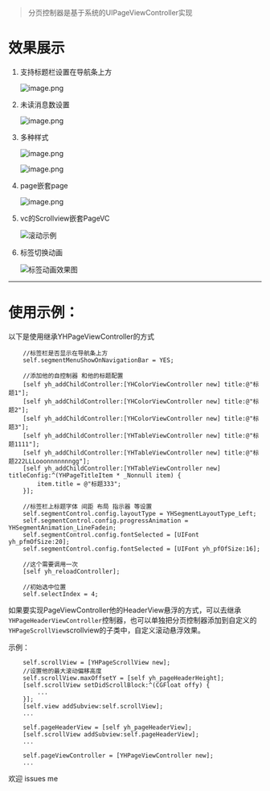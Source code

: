 

> 分页控制器是基于系统的UIPageViewController实现

# 效果展示

1. 支持标题栏设置在导航条上方

    ![image.png](https://upload-images.jianshu.io/upload_images/2019043-92a7a5fa986cca30.png?imageMogr2/auto-orient/strip%7CimageView2/2/w/300)

2. 未读消息数设置

    ![image.png](https://upload-images.jianshu.io/upload_images/2019043-1784eea5e7ef17a1.png?imageMogr2/auto-orient/strip%7CimageView2/2/w/300)

3. 多种样式

    ![image.png](https://upload-images.jianshu.io/upload_images/2019043-73a3430dd36af8df.png?imageMogr2/auto-orient/strip%7CimageView2/2/w/300)

    ![image.png](https://upload-images.jianshu.io/upload_images/2019043-5e0b3bc0afbf1b0d.png?imageMogr2/auto-orient/strip%7CimageView2/2/w/300)


4. page嵌套page

    ![image.png](https://upload-images.jianshu.io/upload_images/2019043-3e96b2f9e8387b17.png?imageMogr2/auto-orient/strip%7CimageView2/2/w/300)

5. vc的Scrollview嵌套PageVC

    ![滚动示例](https://upload-images.jianshu.io/upload_images/2019043-f8e489c94b0c5bbe.gif?imageMogr2/auto-orient/strip)

6. 标签切换动画

    ![标签动画效果图](https://upload-images.jianshu.io/upload_images/2019043-a83861e5377850b5.gif?imageMogr2/auto-orient/strip)

---

# 使用示例：

以下是使用继承YHPageViewController的方式
```
    //标签栏是否显示在导航条上方
    self.segmentMenuShowOnNavigationBar = YES;
    
    //添加他的自控制器 和他的标题配置
    [self yh_addChildController:[YHColorViewController new] title:@"标题1"];
    [self yh_addChildController:[YHColorViewController new] title:@"标题2"];
    [self yh_addChildController:[YHColorViewController new] title:@"标题3"];
    [self yh_addChildController:[YHTableViewController new] title:@"标题1111"];
    [self yh_addChildController:[YHTableViewController new] title:@"标题222LLLooonnnnnnngg"];
    [self yh_addChildController:[YHTableViewController new] titleConfig:^(YHPageTitleItem * _Nonnull item) {
        item.title = @"标题333";
    }];
    
    //标签栏上标题字体 间距 布局 指示器 等设置
    self.segmentControl.config.layoutType = YHSegmentLayoutType_Left;
    self.segmentControl.config.progressAnimation = YHSegmentAnimation_LineFadein;
    self.segmentControl.config.fontSelected = [UIFont yh_pfmOfSize:20];
    self.segmentControl.config.fontSelected = [UIFont yh_pfOfSize:16];

    //这个需要调用一次
    [self yh_reloadController];
    
    //初始选中位置
    self.selectIndex = 4;
```


如果要实现PageViewController他的HeaderView悬浮的方式，可以去继承`YHPageHeaderViewController`控制器，也可以单独把分页控制器添加到自定义的`YHPageScrollView`scrollview的子类中，自定义滚动悬浮效果。

示例：
```
    self.scrollView = [YHPageScrollView new];
    //设置他的最大滚动偏移高度
    self.scrollView.maxOffsetY = [self yh_pageHeaderHeight];
    [self.scrollView setDidScrollBlock:^(CGFloat offy) {
        ...
    }];
    [self.view addSubview:self.scrollView];
    ...
    
    self.pageHeaderView = [self yh_pageHeaderView];
    [self.scrollView addSubview:self.pageHeaderView];
    ...
    
    self.pageViewController = [YHPageViewController new];
    ...
```


欢迎 issues me

